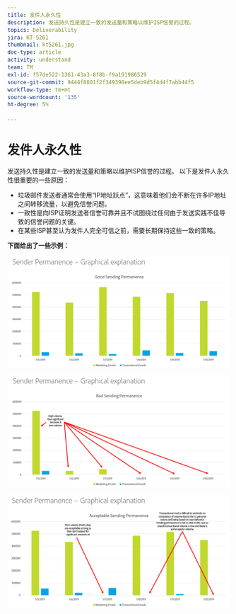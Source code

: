 ```yaml
---
title: 发件人永久性
description: 发送持久性是建立一致的发送量和策略以维护ISP信誉的过程。
topics: Deliverability
jira: KT-5261
thumbnail: kt5261.jpg
doc-type: article
activity: understand
team: TM
exl-id: f57de522-1361-43a3-8f8b-f9a191986529
source-git-commit: 9444f8601f2f349398ee5deb9d5f4d4f7abb44f5
workflow-type: tm+mt
source-wordcount: '135'
ht-degree: 5%

---
```


# 发件人永久性

发送持久性是建立一致的发送量和策略以维护ISP信誉的过程。 以下是发件人永久性很重要的一些原因：

* 垃圾邮件发送者通常会使用“IP地址跃点”，这意味着他们会不断在许多IP地址之间转移流量，以避免信誉问题。
* 一致性是向ISP证明发送者信誉可靠并且不试图绕过任何由于发送实践不佳导致的信誉问题的关键。
* 在某些ISP甚至认为发件人完全可信之前，需要长期保持这些一致的策略。

**下面给出了一些示例：**

![良好的发送持久性](assets/Sender_Permanence_1.png)

![发送持久性错误](assets/Sender_Permanence_2.png)

![可接受的发送持久性](assets/Sender_Permanence_3.png)
